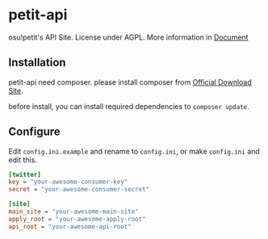 # petit-api
osu!petit's API Site.
License under AGPL. More information in [Document](LICENSE)

## Installation
petit-api need composer. please install composer from [Official Download Site](https://getcomposer.org/download/).

before install, you can install required dependencies to `composer update`.

## Configure
Edit `config.ini.example` and rename to `config.ini`, or make `config.ini` and edit this.
```ini
[twitter]
key = "your-awesome-consumer-key"
secret = "your-awesome-consumer-secret"

[site]
main_site = "your-awesome-main-site"
apply_root = "your-awesome-apply-root"
api_root = "your-awesome-api-root"
```